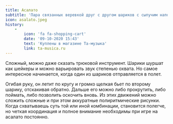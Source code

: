 ```yaml
---
title: Асалато
subtitle: 'Пара связанных веревкой друг с другом шариков с сыпучим наполнителем'
icon: asalato.jpeg
history:
    -
        icon: 'fa fa-shopping-cart'
        date: '09-10-2020 15:43'
        text: 'Куплены в магазине Та-музыка'
        link: ta-musica.ru
---
```


Сложный, можно даже сказать трюковой инструмент. Шарики шуршат как шейкеры и можно варьировать звук степенью охвата. Но самое интересное начинается, когда один из шариков отправляется в полет.

Огибая руку, он летит по кругу и громко щелкая бьет по второму шарику, отскакивая обратно. Дальше его можно либо прокрутить, либо поймать, либо позволить оскочить вновь. Из этих движений можно сложить сложные и при этом аккуратные полиритмические рисунки. Когда схватываешь суть той или иной комбинации, становится полегче, но четкая координация и полное внимание необходимы при игре на асалато постоянно.